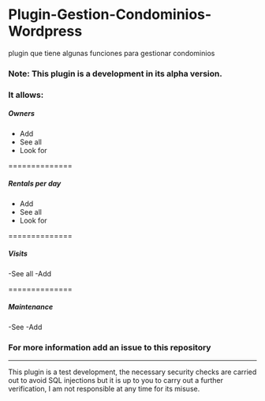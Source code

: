 # Plugin-Gestion-Condominios-Wordpress
plugin que tiene algunas funciones para gestionar condominios

### Note: This plugin is a development in its alpha version.

### It allows:

##### Owners
- Add
- See all
- Look for

==============

##### Rentals per day
- Add
- See all
- Look for

==============

##### Visits
-See all
-Add

==============

##### Maintenance
-See
-Add


### For more information add an issue to this repository



------------




This plugin is a test development, the necessary security checks are carried out to avoid SQL injections but it is up to you to carry out a further verification, I am not responsible at any time for its misuse.


